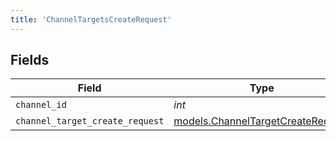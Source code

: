 ```yaml
---
title: 'ChannelTargetsCreateRequest'
---
```



## Fields

| Field                                                                        | Type                                                                         | Required                                                                     | Description                                                                  |
| ---------------------------------------------------------------------------- | ---------------------------------------------------------------------------- | ---------------------------------------------------------------------------- | ---------------------------------------------------------------------------- |
| `channel_id`                                                                 | *int*                                                                        | TRUE                                                           | N/A                                                                          |
| `channel_target_create_request`                                              | [models.ChannelTargetCreateRequest](../models/channeltargetcreaterequest.md) | TRUE                                                           | N/A                                                                          |